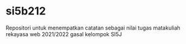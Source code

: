 # si5b212
Repositori untuk menempatkan catatan sebagai nilai tugas matakuliah rekayasa web 2021/2022 gasal kelompok SI5J
